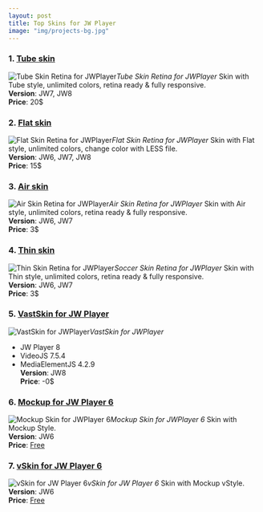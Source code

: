 ```yaml
---
layout: post
title: Top Skins for JW Player
image: "img/projects-bg.jpg"
---
```


### 1. [Tube skin](https://codecanyon.net/item/tube-skin-retina-for-jw7/18213167)
![Tube Skin Retina for JWPlayer](http://boxxv.com/img/player/tube-jwplayer.jpg "Tube Skin Retina for JW Player")_Tube Skin Retina for JWPlayer_
Skin with Tube style, unlimited colors, retina ready & fully responsive.  
**Version**: JW7, JW8  
**Price**: 20$

### 2. [Flat skin](https://codecanyon.net/item/flat-skin-retina-for-jw-player/12752001)
![Flat Skin Retina for JWPlayer](http://boxxv.com/img/player/flat-jwplayer.jpg "Flat Skin Retina for JW Player")_Flat Skin Retina for JWPlayer_
Skin with Flat style, unlimited colors, change color with LESS file.  
**Version**: JW6, JW7, JW8  
**Price**: 15$


### 3. [Air skin](https://codecanyon.net/item/air-skin-for-jw6/15106240)
![Air Skin Retina for JWPlayer](http://boxxv.com/img/player/air-videojs.jpg "Air Skin Retina for JW Player")_Air Skin Retina for JWPlayer_
Skin with Air style, unlimited colors, retina ready & fully responsive.  
**Version**: JW6, JW7  
**Price**: 3$


### 4. [Thin skin](https://codecanyon.net/item/thin-skin-retina-for-jw-player/13834750)
![Thin Skin Retina for JWPlayer](http://boxxv.com/img/player/thin.jpg "Thin Skin Retina for JW Player")_Soccer Skin Retina for JWPlayer_
Skin with Thin style, unlimited colors, retina ready & fully responsive.  
**Version**: JW6, JW7  
**Price**: 3$


### 5. [VastSkin for JW Player](https://www.themeslide.com/vastskin-for-jw-player-videojs-mediaelementjs/)
![VastSkin for JWPlayer](http://boxxv.com/img/player/vastskin.jpeg "VastSkin for JW Player")_VastSkin for JWPlayer_
- JW Player 8
- VideoJS 7.5.4
- MediaElementJS 4.2.9  
**Version**: JW8  
**Price**: -0$


### 6. [Mockup for JW Player 6](https://github.com/mrwii/mockup-skin-for-jw6)
![Mockup Skin for JWPlayer 6](http://boxxv.com/img/player/vskin.jpg "Mockup Skin for JW Player 6")_Mockup Skin for JWPlayer 6_
Skin with Mockup Style.  
**Version**: JW6  
**Price**: [Free](https://github.com/mrwii/mockup-skin-for-jw6)


### 7. [vSkin for JW Player 6](https://github.com/mrwii/vskin-for-jw6)
![vSkin for JW Player 6](http://boxxv.com/img/player/mockup.jpg "vSkin for JW Player 6")_vSkin for JW Player 6_
Skin with Mockup vStyle.  
**Version**: JW6  
**Price**: [Free](https://github.com/mrwii/vskin-for-jw6)